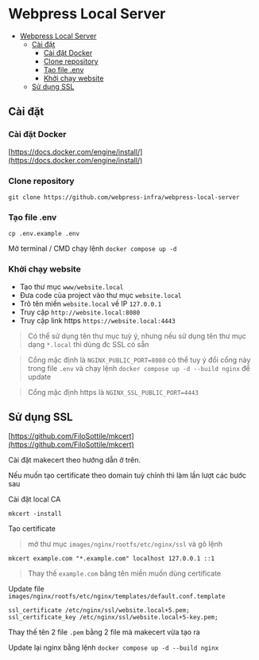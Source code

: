 # Webpress Local Server

- [Webpress Local Server](#webpress-local-server)
  - [Cài đặt](#cài-đặt)
    - [Cài đặt Docker](#cài-đặt-docker)
    - [Clone repository](#clone-repository)
    - [Tạo file .env](#tạo-file-env)
    - [Khởi chạy website](#khởi-chạy-website)
  - [Sử dụng SSL](#sử-dụng-ssl)


## Cài đặt

### Cài đặt Docker

[https://docs.docker.com/engine/install/](https://docs.docker.com/engine/install/)

### Clone repository

```
git clone https://github.com/webpress-infra/webpress-local-server
```

### Tạo file .env

```
cp .env.example .env
```

Mở terminal / CMD chạy lệnh `docker compose up -d`

### Khởi chạy website

- Tạo thư mục `www/website.local`
- Đưa code của project vào thư mục `website.local`
- Trỏ tên miền `website.local` về IP `127.0.0.1`
- Truy cập `http://website.local:8080`
- Truy cập link https `https://website.local:4443`

> Có thể sử dụng tên thư mục tuỳ ý, nhưng nếu sử dụng tên thư mục dạng `*.local` thì dùng đc SSL có sẵn

> Cổng mặc định là `NGINX_PUBLIC_PORT=8080` có thể tuy ý đổi cổng này trong file `.env` và chạy lệnh `docker compose up -d --build nginx` để update

> Cổng mặc định https là `NGINX_SSL_PUBLIC_PORT=4443`


## Sử dụng SSL

[https://github.com/FiloSottile/mkcert](https://github.com/FiloSottile/mkcert)

Cài đặt makecert theo hướng dẫn ở trên.

Nếu muốn tạo certificate theo domain tuỳ chỉnh thì làm lần lượt các bước sau

Cài đặt local CA
```
mkcert -install
```

Tạo certificate

> mở thư mục `images/nginx/rootfs/etc/nginx/ssl` và gõ lệnh

```
mkcert example.com "*.example.com" localhost 127.0.0.1 ::1

```
> Thay thế `example.com` bằng tên miền muốn dùng certificate

Update file `images/nginx/rootfs/etc/nginx/templates/default.conf.template`

```
ssl_certificate /etc/nginx/ssl/website.local+5.pem;
ssl_certificate_key /etc/nginx/ssl/website.local+5-key.pem;
```
Thay thế tên 2 file `.pem` bằng 2 file mà makecert vừa tạo ra

Update lại nginx bằng lệnh `docker compose up -d --build nginx`